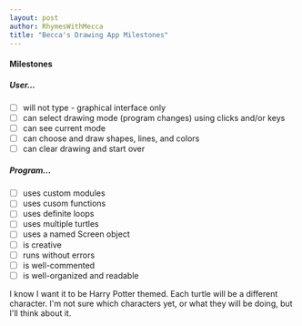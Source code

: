 ```yaml
---
layout: post
author: RhymesWithMecca
title: "Becca's Drawing App Milestones"
---
```


#### Milestones

##### User...

- [ ] will not type - graphical interface only
- [ ] can select drawing mode (program changes) using clicks and/or keys
- [ ] can see current mode
- [ ] can choose and draw shapes, lines, and colors
- [ ] can clear drawing and start over

##### Program...

- [ ] uses custom modules
- [ ] uses cusom functions
- [ ] uses definite loops
- [ ] uses multiple turtles
- [ ] uses a named Screen object
- [ ] is creative
- [ ] runs without errors
- [ ] is well-commented
- [ ] is well-organized and readable

I know I want it to be Harry Potter themed.  Each turtle will be a different character.  I'm not sure which characters yet, or what they
will be doing, but I'll think about it.
